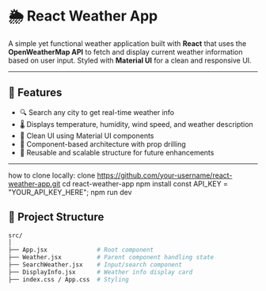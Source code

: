 # 🌦️ React Weather App

A simple yet functional weather application built with **React** that uses the **OpenWeatherMap API** to fetch and display current weather information based on user input. Styled with **Material UI** for a clean and responsive UI.

---

## 🚀 Features

- 🔍 Search any city to get real-time weather info
- 🌡️ Displays temperature, humidity, wind speed, and weather description
- 🎨 Clean UI using Material UI components
- 🧠 Component-based architecture with prop drilling
- 🔁 Reusable and scalable structure for future enhancements

---
how to clone locally:
clone https://github.com/your-username/react-weather-app.git
cd react-weather-app
npm install
const API_KEY = "YOUR_API_KEY_HERE";
npm run dev


## 🧱 Project Structure

```bash
src/
│
├── App.jsx              # Root component
├── Weather.jsx          # Parent component handling state
├── SearchWeather.jsx    # Input/search component
├── DisplayInfo.jsx      # Weather info display card
├── index.css / App.css  # Styling
